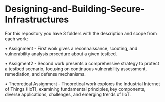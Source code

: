 # Designing-and-Building-Secure-Infrastructures

For this repository you have 3 folders with the description and scope from each work:

• Assignment - First work gives a reconnaissance, scouting, and vulnerability analysis procedure about a given testbed.

• Assigment2 - Second work presents a comprehensive strategy to protect a testbed scenario, focusing on continuous vulnerability assessment, remediation, and defense mechanisms.

• Theoretical Assignment - Theoretical work explores the Industrial Internet of Things (IIoT), examining fundamental principles, key components, diverse applications, challenges, and emerging trends of IIoT.
